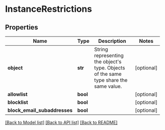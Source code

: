 # InstanceRestrictions

## Properties
Name | Type | Description | Notes
------------ | ------------- | ------------- | -------------
**object** | **str** | String representing the object&#x27;s type. Objects of the same type share the same value. | [optional] 
**allowlist** | **bool** |  | [optional] 
**blocklist** | **bool** |  | [optional] 
**block_email_subaddresses** | **bool** |  | [optional] 

[[Back to Model list]](../README.md#documentation-for-models) [[Back to API list]](../README.md#documentation-for-api-endpoints) [[Back to README]](../README.md)

